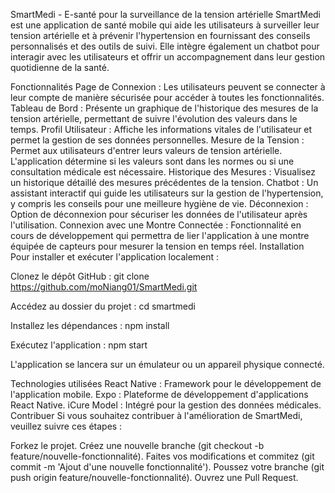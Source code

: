 SmartMedi - E-santé pour la surveillance de la tension artérielle
SmartMedi est une application de santé mobile qui aide les utilisateurs à surveiller leur tension artérielle et à prévenir l'hypertension en fournissant des conseils personnalisés et des outils de suivi. Elle intègre également un chatbot pour interagir avec les utilisateurs et offrir un accompagnement dans leur gestion quotidienne de la santé.

Fonctionnalités
Page de Connexion : Les utilisateurs peuvent se connecter à leur compte de manière sécurisée pour accéder à toutes les fonctionnalités.
Tableau de Bord : Présente un graphique de l'historique des mesures de la tension artérielle, permettant de suivre l'évolution des valeurs dans le temps.
Profil Utilisateur : Affiche les informations vitales de l'utilisateur et permet la gestion de ses données personnelles.
Mesure de la Tension : Permet aux utilisateurs d'entrer leurs valeurs de tension artérielle. L'application détermine si les valeurs sont dans les normes ou si une consultation médicale est nécessaire.
Historique des Mesures : Visualisez un historique détaillé des mesures précédentes de la tension.
Chatbot : Un assistant interactif qui guide les utilisateurs sur la gestion de l'hypertension, y compris les conseils pour une meilleure hygiène de vie.
Déconnexion : Option de déconnexion pour sécuriser les données de l'utilisateur après l'utilisation.
Connexion avec une Montre Connectée : Fonctionnalité en cours de développement qui permettra de lier l'application à une montre équipée de capteurs pour mesurer la tension en temps réel.
Installation
Pour installer et exécuter l'application localement :

Clonez le dépôt GitHub :
git clone https://github.com/moNiang01/SmartMedi.git

Accédez au dossier du projet :
cd smartmedi

Installez les dépendances :
npm install

Exécutez l'application :
npm start

L'application se lancera sur un émulateur ou un appareil physique connecté.

Technologies utilisées
React Native : Framework pour le développement de l'application mobile.
Expo : Plateforme de développement d'applications React Native.
iCure Model : Intégré pour la gestion des données médicales.
Contribuer
Si vous souhaitez contribuer à l'amélioration de SmartMedi, veuillez suivre ces étapes :

Forkez le projet.
Créez une nouvelle branche (git checkout -b feature/nouvelle-fonctionnalité).
Faites vos modifications et commitez (git commit -m 'Ajout d'une nouvelle fonctionnalité').
Poussez votre branche (git push origin feature/nouvelle-fonctionnalité).
Ouvrez une Pull Request.
